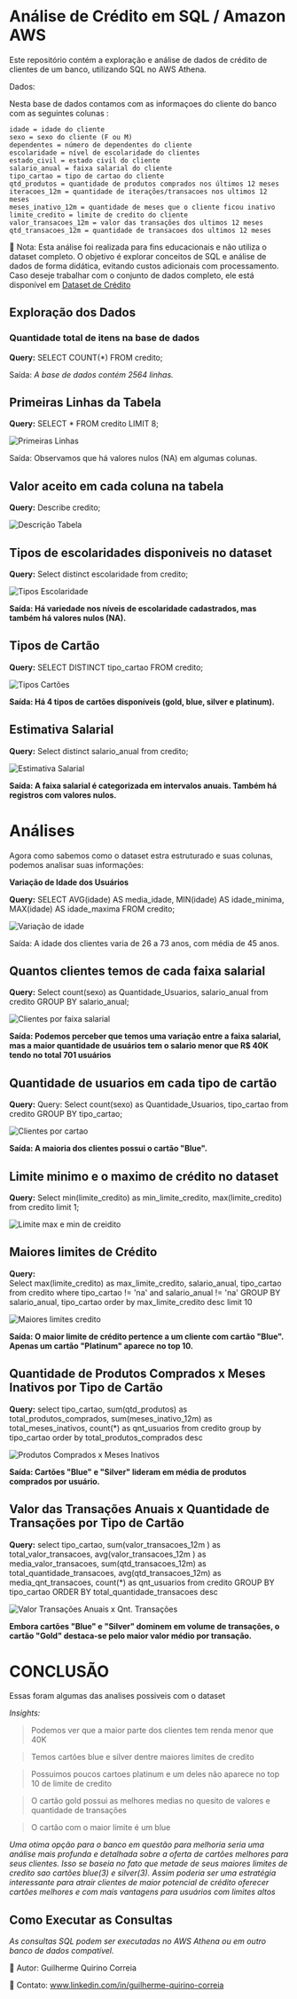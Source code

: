 # Análise de Crédito em SQL / Amazon AWS

Este repositório contém a exploração e análise de dados de crédito de clientes de um banco, utilizando SQL no AWS Athena.  

Dados:

Nesta base de dados contamos com as informaçoes do cliente do banco com as seguintes colunas :

    idade = idade do cliente
    sexo = sexo do cliente (F ou M)
    dependentes = número de dependentes do cliente
    escolaridade = nível de escolaridade do clientes
    estado_civil = estado civil do cliente
    salario_anual = faixa salarial do cliente
    tipo_cartao = tipo de cartao do cliente
    qtd_produtos = quantidade de produtos comprados nos últimos 12 meses
    iteracoes_12m = quantidade de iterações/transacoes nos ultimos 12 meses
    meses_inativo_12m = quantidade de meses que o cliente ficou inativo
    limite_credito = limite de credito do cliente
    valor_transacoes_12m = valor das transações dos ultimos 12 meses
    qtd_transacoes_12m = quantidade de transacoes dos ultimos 12 meses

📌 Nota: Esta análise foi realizada para fins educacionais e não utiliza o dataset completo. O objetivo é explorar conceitos de SQL e análise de dados de forma didática, evitando custos adicionais com processamento. Caso deseje trabalhar com o conjunto de dados completo, ele está disponível em [Dataset de Crédito](https://github.com/andre-marcos-perez/ebac-course-utils/tree/main/dataset) 


## Exploração dos Dados 

### Quantidade total de itens na base de dados 

**Query:** SELECT COUNT(*) FROM credito;

Saída: *A base de dados contém 2564 linhas.*

## Primeiras Linhas da Tabela

**Query:** SELECT * FROM credito LIMIT 8;

![Primeiras Linhas](https://github.com/oGuiCorreia/EbacSql-/blob/main/primeiras_linhas.png)

Saída: Observamos que há valores nulos (NA) em algumas colunas.

## Valor aceito em cada coluna na tabela

**Query:**  Describe credito;

![Descrição Tabela](https://github.com/oGuiCorreia/EbacSql-/blob/main/DescricaoDados.png)

## Tipos de escolaridades disponiveis no dataset

**Query:** Select distinct escolaridade from credito;

![Tipos Escolaridade](https://github.com/oGuiCorreia/EbacSql-/blob/main/Escolaridade.png)

**Saída: Há variedade nos níveis de escolaridade cadastrados, mas também há valores nulos (NA).**

## Tipos de Cartão

**Query:** SELECT DISTINCT tipo_cartao FROM credito;

![Tipos Cartões](https://github.com/oGuiCorreia/EbacSql-/blob/main/Tipo_Cartao.png)

**Saída: Há 4 tipos de cartões disponíveis (gold, blue, silver e platinum).**

## Estimativa Salarial 

**Query:** Select distinct salario_anual from credito;

![Estimativa Salarial](https://github.com/oGuiCorreia/EbacSql-/blob/main/Salario_anual.png)

**Saída: A faixa salarial é categorizada em intervalos anuais. Também há registros com valores nulos.**

# Análises

Agora como sabemos como o dataset estra estruturado e suas colunas, podemos analisar suas informações:

**Variação de Idade dos Usuários**

**Query:** 
        SELECT AVG(idade) AS media_idade, 
               MIN(idade) AS idade_minima, 
               MAX(idade) AS idade_maxima 
        FROM credito;

![Variação de idade](https://github.com/oGuiCorreia/EbacSql-/blob/main/Variacao_Idade.png)

Saída: A idade dos clientes varia de 26 a 73 anos, com média de 45 anos.

## Quantos clientes temos de cada faixa salarial

**Query:** 
        Select count(sexo) as Quantidade_Usuarios, 
        salario_anual 
        from credito 
        GROUP BY salario_anual;

![Clientes por faixa salarial](https://github.com/oGuiCorreia/EbacSql-/blob/main/Quantidade_Usuarios_Salario_Anual.png)

**Saída: Podemos perceber que temos uma variação entre a faixa salarial, mas a maior quantidade de usuários tem o salario menor que   R$ 40K tendo no total 701 usuários**

## Quantidade de usuarios em cada tipo de cartão

**Query:** 
        Query: Select count(sexo) as Quantidade_Usuarios, 
        tipo_cartao 
        from credito 
        GROUP BY tipo_cartao;

![Clientes por cartao](https://github.com/oGuiCorreia/EbacSql-/blob/main/Quantidade_Usuarios_Tipo_Cartao.png)

**Saída: A maioria dos clientes possui o cartão "Blue".**

 ## Limite minimo e o maximo de crédito no dataset

 **Query:** 
         Select min(limite_credito) as min_limite_credito, 
         max(limite_credito) 
         from credito limit 1;

![Limite max e min de creidito](https://github.com/oGuiCorreia/EbacSql-/blob/main/Min_max_limite_credito.png)

## Maiores limites de Crédito

**Query:**  
        Select max(limite_credito) as max_limite_credito, 
        salario_anual, 
        tipo_cartao 
        from credito 
        where tipo_cartao != 'na' and salario_anual != 'na' 
        GROUP BY salario_anual, tipo_cartao 
        order by max_limite_credito desc limit 10

![Maiores limites credito](https://github.com/oGuiCorreia/EbacSql-/blob/main/Max_credito_Descricao.png)

**Saída: O maior limite de crédito pertence a um cliente com cartão "Blue". Apenas um cartão "Platinum" aparece no top 10.**

## Quantidade de Produtos Comprados x Meses Inativos por Tipo de Cartão

**Query:** 
          select tipo_cartao, 
          sum(qtd_produtos) as total_produtos_comprados, 
          sum(meses_inativo_12m) as total_meses_inativos, 
          count(*) as qnt_usuarios 
          from credito 
          group by tipo_cartao 
          order by total_produtos_comprados desc

![Produtos Comprados x Meses Inativos](https://github.com/oGuiCorreia/EbacSql-/blob/main/Media_prod_comprados_Meses_inativos.png)

**Saída: Cartões "Blue" e "Silver" lideram em média de produtos comprados por usuário.**

## Valor das Transações Anuais x Quantidade de Transações por Tipo de Cartão

**Query:** 
          select tipo_cartao, 
          sum(valor_transacoes_12m ) as total_valor_transacoes, 
          avg(valor_transacoes_12m ) as media_valor_transacoes, 
          sum(qtd_transacoes_12m) as total_quantidade_transacoes, 
          avg(qtd_transacoes_12m) as media_qnt_transacoes, 
          count(*) as qnt_usuarios 
          from credito 
          GROUP BY tipo_cartao 
          ORDER BY total_quantidade_transacoes desc

![Valor Transações Anuais x Qnt. Transações](https://github.com/oGuiCorreia/EbacSql-/blob/main/Valor_transacoes_e_Total_de_Transacoes.png)

**Embora cartões "Blue" e "Silver" dominem em volume de transações, o cartão "Gold" destaca-se pelo maior valor médio por transação.**

# CONCLUSÃO 

Essas foram algumas das analises possiveis com o dataset

*Insights:*

> Podemos ver que a maior parte dos clientes tem renda menor que 40K

> Temos cartões blue e silver dentre maiores limites de credito

> Possuimos poucos cartoes platinum e um deles não aparece no top 10 de limite de credito

> O cartão gold possui as melhores medias no quesito de valores e quantidade de transações

> O cartão com o maior limite é um blue

*Uma otima opção para o banco em questão para melhoria seria uma análise mais profunda e detalhada sobre a oferta de cartões melhores para seus clientes. Isso se baseia no fato que metade de seus maiores limites de credito sao cartões blue(3) e silver(3). Assim poderia ser uma estratégia interessante para atrair clientes de maior potencial de crédito oferecer cartões melhores e com mais vantagens para usuários com limites altos*


## Como Executar as Consultas
*As consultas SQL podem ser executadas no AWS Athena ou em outro banco de dados compatível.*


📌  Autor: Guilherme Quirino Correia

📌  Contato: www.linkedin.com/in/guilherme-quirino-correia



